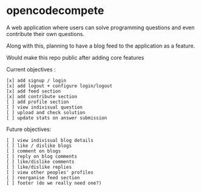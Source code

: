# opencodecompete

A web application where users can solve programming questions and even contribute their own questions.

Along with this, planning to have a blog feed to the application as a feature.

Would make this repo public after adding core features

Current objectives :
```
[x] add signup / login
[x] add logout + configure login/logout
[x] add feed section
[x] add contribute section
[ ] add profile section
[ ] view indivisual question
[ ] upload and check solution
[ ] update stats on answer submission
```

Future objectives:
```
[ ] view indivisual blog details
[ ] like / dislike blogs
[ ] comment on blogs
[ ] reply on blog comments
[ ] like/dislike comments
[ ] like/dislike replies
[ ] view other peoples' profiles
[ ] reorganise feed section
[ ] footer (do we really need one?)
```